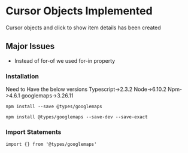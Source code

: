 # Cursor Objects Implemented
Cursor objects and click to show item details has been created

## Major Issues
  * Instead of for-of we used for-in property

### Installation
  Need to Have the below versions
    Typescript->2.3.2
    Node->6.10.2
    Npm->4.6.1
    googlemaps->3.26.11 

```
npm install --save @types/googlemaps 
```
```
npm install @types/googlemaps --save-dev --save-exact
```
### Import Statements

```
import {} from '@types/googlemaps'
```
